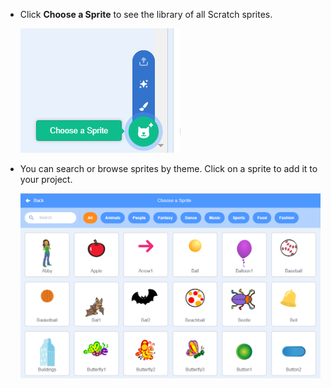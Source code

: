 + Click __Choose a Sprite__ to see the library of all Scratch sprites.

	![screenshot](images/sprite-library.png)

+ You can search or browse sprites by theme. Click on a sprite to add it to your project.

	![screenshot](images/sprite-choose.png)
